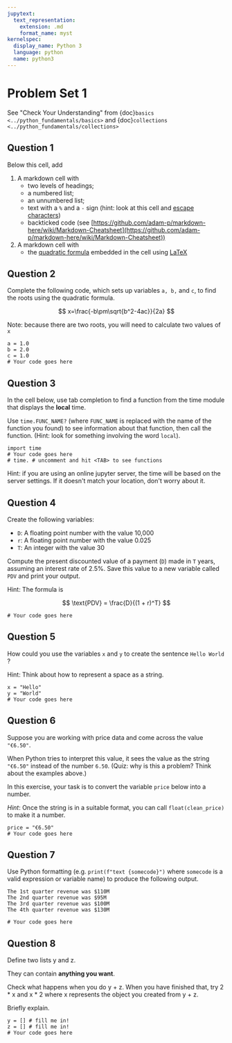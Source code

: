 ```yaml
---
jupytext:
  text_representation:
    extension: .md
    format_name: myst
kernelspec:
  display_name: Python 3
  language: python
  name: python3
---
```


# Problem Set 1

See "Check Your Understanding" from {doc}`basics <../python_fundamentals/basics>` and {doc}`collections <../python_fundamentals/collections>`

## Question 1

Below this cell, add

1. A markdown cell with
   -  two levels of headings;
   -  a numbered list;
   -  an unnumbered list;
   -  text with a `%` and a `-` sign (hint: look at this cell and [escape characters](https://www.markdownguide.org/basic-syntax/#characters-you-can-escape))
   -  backticked code (see [https://github.com/adam-p/markdown-here/wiki/Markdown-Cheatsheet](https://github.com/adam-p/markdown-here/wiki/Markdown-Cheatsheet))
1. A markdown cell with
   - the [quadratic formula](https://en.wikipedia.org/wiki/Quadratic_formula) embedded in the cell using [LaTeX](https://jupyter-notebook.readthedocs.io/en/stable/examples/Notebook/Typesetting%20Equations.html)

## Question 2

Complete the following code, which sets up variables `a, b,` and `c`, to find the roots using the quadratic formula.

$$
x=\frac{-b\pm\sqrt{b^2-4ac}}{2a}
$$

Note: because there are two roots, you will need to calculate two values of `x`

```{code-cell} python
a = 1.0
b = 2.0
c = 1.0
# Your code goes here
```

## Question 3

In the cell below, use tab completion to find a function from the time
module that displays the **local** time.

Use `time.FUNC_NAME?` (where `FUNC_NAME` is replaced with the name
of the function you found) to see information about that function,
then call the function. (Hint: look for something involving the word
`local`).

```{code-cell} python
import time
# Your code goes here
# time. # uncomment and hit <TAB> to see functions
```

Hint: if you are using an online jupyter server, the time will be based on
the server settings.  If it doesn't match your location, don't worry about it.

## Question 4

Create the following variables:

- `D`: A floating point number with the value 10,000
- `r`: A floating point number with the value 0.025
- `T`: An integer with the value 30

Compute the present discounted value of a payment (`D`) made
in `T` years, assuming an interest rate of 2.5%. Save this value to
a new variable called `PDV` and print your output.

Hint: The formula is

$$
\text{PDV} = \frac{D}{(1 + r)^T}
$$

```{code-cell} python
# Your code goes here
```

## Question 5

How could you use the variables `x` and `y` to create the sentence
`Hello World` ?

Hint: Think about how to represent a space as a string.

```{code-cell} python
x = "Hello"
y = "World"
# Your code goes here
```

## Question 6

Suppose you are working with price data and come across the value
`"€6.50"`.

When Python tries to interpret this value, it sees the value as the string
`"€6.50"` instead of the number `6.50`. (Quiz: why is this a
problem? Think about the examples above.)

In this exercise, your task is to convert the variable `price` below
into a number.

*Hint*: Once the string is in a suitable format, you can call
`float(clean_price)` to make it a number.

```{code-cell} python
price = "€6.50"
# Your code goes here
```

## Question 7

Use Python formatting (e.g. `print(f"text {somecode}")` where `somecode` is a valid expression or variable name) to produce the following
output.

```{code-block} none
The 1st quarter revenue was $110M
The 2nd quarter revenue was $95M
The 3rd quarter revenue was $100M
The 4th quarter revenue was $130M
```

```{code-cell} python
# Your code goes here
```

## Question 8

Define two lists y and z.

They can contain **anything you want**.

Check what happens when you do y + z.
When you have finished that, try 2 * x and x * 2 where x represents the object you created from y + z.

Briefly explain.

```{code-cell} python
y = [] # fill me in!
z = [] # fill me in!
# Your code goes here
```

